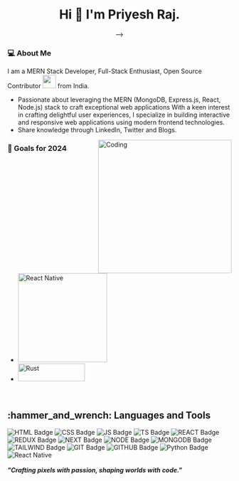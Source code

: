 <div id="header" align="center">
  <h1> Hi 👋 I'm Priyesh Raj.</h1>
  <div id="badges">
<!--     <a href="https://www.linkedin.com/in/niket-kumar-mishra-37ab5a215/"> -->
<!--       <img src="https://img.shields.io/badge/LinkedIn-blue?style=for-the-badge&logo=linkedin&logoColor=white" alt="LinkedIn Badge" height="25"/>
    </a>
    <a href="https://twitter.com/Niketmishravns">
      <img src="https://img.shields.io/badge/Twitter-blue?style=for-the-badge&logo=twitter&logoColor=white" alt="Twitter Badge" height=25/>
    </a>
   <a href="https://www.instagram.com/mishrank_mkp25675/">
      <img src="https://img.shields.io/badge/Instagram-E4405F?style=for-the-badge&logo=instagram&logoColor=white" alt="Instagram Badge" height=25/>
    </a>
<!--    <a href="https://niket-points.hashnode.dev/">
      <img src="https://img.shields.io/badge/Hashnode-2962FF?style=for-the-badge&logo=hashnode&logoColor=white" alt="Blog Badge" height=25/>
    </a> --> -->
  </div>
</div>

### 💻 About Me
I am a MERN Stack Developer, Full-Stack Enthusiast, Open Source Contributor <img src="https://media.giphy.com/media/WUlplcMpOCEmTGBtBW/giphy.gif" width="30"> from India.
- Passionate about leveraging the MERN (MongoDB, Express.js, React, Node.js) stack to craft exceptional web applications With a keen interest in crafting delightful user experiences, I specialize in building interactive and responsive web applications using modern frontend technologies.
- Share knowledge through LinkedIn, Twitter and Blogs.
 

<img align="right" alt="Coding" width="300" src="https://user-images.githubusercontent.com/74038190/229223263-cf2e4b07-2615-4f87-9c38-e37600f8381a.gif">

### 🎯 Goals for 2024
- <img src="https://img.shields.io/badge/React_Native-20232A?style=for-the-badge&logo=react&logoColor=61DAFB" alt="React Native" width="200"/>
- <img src="https://img.shields.io/badge/Rust-000000?style=for-the-badge&logo=rust&logoColor=white" alt="Rust" width="150" height="40"/>



<br/>

<h2>:hammer_and_wrench: Languages and Tools</h2>
<div id="header">
  <div id="badges">
   <img src="https://img.shields.io/badge/HTML5-E34F26?style=for-the-badge&logo=html5&logoColor=white" alt="HTML Badge"/>
   <img src="https://img.shields.io/badge/CSS3-1572B6?style=for-the-badge&logo=css3&logoColor=white" alt="CSS Badge"/>
   <img src="https://img.shields.io/badge/JavaScript-F7DF1E?style=for-the-badge&logo=javascript&logoColor=black" alt="JS Badge"/>
   <img src="https://img.shields.io/badge/TypeScript-007ACC?style=for-the-badge&logo=typescript&logoColor=white" alt="TS Badge"/>
   <img src="https://img.shields.io/badge/-ReactJs-61DAFB?logo=react&logoColor=white&style=for-the-badge" alt="REACT Badge"/>
   <img src="https://img.shields.io/badge/Redux-593D88?style=for-the-badge&logo=redux&logoColor=white" alt="REDUX Badge"/>
   <img src="https://img.shields.io/badge/next.js-000000?style=for-the-badge&logo=nextdotjs&logoColor=white" alt="NEXT Badge"/>
   <img src="https://img.shields.io/badge/Node.js-43853D?style=for-the-badge&logo=node.js&logoColor=white" alt="NODE Badge"/>
   <img src="https://img.shields.io/badge/MongoDB-4EA94B?style=for-the-badge&logo=mongodb&logoColor=white" alt="MONGODB Badge"/>
   <img src="https://img.shields.io/badge/Tailwind_CSS-38B2AC?style=for-the-badge&logo=tailwind-css&logoColor=white" alt="TAILWIND Badge"/>
   <img src="https://img.shields.io/badge/GIT-E44C30?style=for-the-badge&logo=git&logoColor=white" alt="GIT Badge"/>
   <img src="https://img.shields.io/badge/GitHub-100000?style=for-the-badge&logo=github&logoColor=white" alt="GITHUB Badge"/>
   <img src="https://img.shields.io/badge/Python-3776AB?style=for-the-badge&logo=python&logoColor=white" alt="Python Badge"/>
    <img src="https://img.shields.io/badge/React_Native-20232A?style=for-the-badge&logo=react&logoColor=61DAFB" alt="React Native"/>
  </div>
</div>

<br/>

 

 

 
<em>
  <b>"Crafting pixels with passion, shaping worlds with code."</b>
</em>

